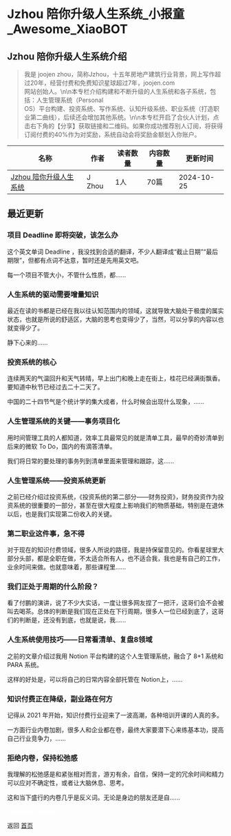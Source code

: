 # Jzhou 陪你升级人生系统_小报童_Awesome_XiaoBOT

## Jzhou 陪你升级人生系统介绍
> 我是 joojen zhou，简称Jzhou，十五年房地产建筑行业背景，网上写作超过20年，经营付费和免费知识星球超过7年，joojen.com  
网站创始人。\n\n本专栏介绍构建和不断升级的人生系统和各子系统，包括：人生管理系统（Personal  
OS）平台构建、投资系统、写作系统、认知升级系统、职业系统（打造职业第二曲线），后续还会增加其他系统。\n\n本专栏开启了合伙人计划，点击右下角的【分享】获取链接和二维码。如果你成功推荐别人订阅，将获得订阅付费的40%作为对奖励，系统自动会将奖励金额划入你账户。  
  


|名称|作者|读者数量|内容数量|更新时间|
|---|---|---|---|---|
|[Jzhou 陪你升级人生系统](https://xiaobot.net/p/JZhou?refer=0b133df9-27dc-423b-8101-639049001c13)|J Zhou|1人|70篇|2024-10-25|

## 最近更新
### 项目 Deadline 即将突破，该怎么办

这个英文单词 Deadline ，我没找到合适的翻译，不少人翻译成“截止日期”“最后期限”，但都有点词不达意，暂时还是先用英文吧。

每一个项目不管大小，不管什么性质，都......

### 人生系统的驱动需要增量知识

最近在读的书都是已经在我以往认知范围内的领域，这就导致大脑处于极度的属实状态，也就是所说的舒适区，大脑的思考也变得少了，当然，可以分享的内容以也就变得少了。

静下心来的......

### 投资系统的核心

连续两天的气温回升和天气转晴，早上出门和晚上走在街上，桂花已经满街飘香。要知道中秋节已经过去二十二天了。

中国的二十四节气是个统计学的集大成者，什么时候会出现什么现象，......

### 人生管理系统的关键——事务项目化

用时间管理工具的人都知道，效率工具最常见的就是清单工具，最早的奇妙清单到后来的微软 To Do，国内的有滴答清单。

我们将日常的要处理的事务列到清单里面来管理和跟踪，这......

### 人生管理系统——投资系统更新

之前已经介绍过投资系统，《投资系统的第二部分——财务投资》，财务投资作为投资系统的很重要的一部分，甚至在很大程度上影响我们的物质基础，特别是在退休以后，也是我们实现第二份收入的关键。

### 第二职业这件事，急不得

对于现在的知识付费领域，很多人所说的路径，我是持保留意见的。你看星球里大部分头部，都是全职在做，不太适合所有人，也不适合我，我也是有自己的工作，业余时间来做。也就意味着，那些课程里......

### 我们正处于周期的什么阶段？

看了付鹏的演讲，说了不少大实话，一度让很多网友捏了一把汗，这哥们会不会被叫去喝茶。总体的判断是我们现在正处在下行周期，很多人一位已经到底了，这哥们的判断是，还没有到底，也就是说，我......

### 人生系统使用技巧——日常看清单、复盘8领域

之前的文章介绍过我用 Notion 平台构建的这个人生管理系统，融合了 8+1 系统和 PARA 系统。

这样的好处是，可以将自己的日常内容全部托管在 Notion上，......

### 知识付费正在降级，副业路在何方

记得从 2021 年开始，知识付费行业迎来了一波高潮，各种培训开课的人真的多。

一方面行业内卷加剧，很多人和企业都在卷，最终大家要潜下心来练基本功，提高自己行业竞争力，......

### 拒绝内卷，保持松弛感

我理解的松弛感是和紧张相对而言，游刃有余，自信，保持一定的冗余时间和精力可以应对不确定性，或者让大脑休息、思考。

这和当下盛行的内卷几乎是反义词。无论是身边的朋友还是自......


<a href="https://github.com/Reno9527/awesome-xiaobot" style="color: white; text-decoration: none;">awesome-xiaobot</a>

返回 [首页](../README.md)
